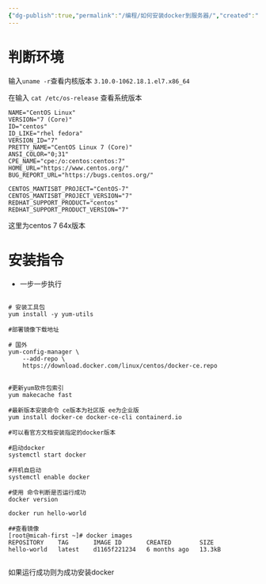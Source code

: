 ```yaml
---
{"dg-publish":true,"permalink":"/编程/如何安装docker到服务器/","created":"","updated":""}
---
```



# 判断环境

输入`uname -r`查看内核版本
`3.10.0-1062.18.1.el7.x86_64`

在输入 `cat /etc/os-release` 查看系统版本

```shell
NAME="CentOS Linux"
VERSION="7 (Core)"
ID="centos"
ID_LIKE="rhel fedora"
VERSION_ID="7"
PRETTY_NAME="CentOS Linux 7 (Core)"
ANSI_COLOR="0;31"
CPE_NAME="cpe:/o:centos:centos:7"
HOME_URL="https://www.centos.org/"
BUG_REPORT_URL="https://bugs.centos.org/"

CENTOS_MANTISBT_PROJECT="CentOS-7"
CENTOS_MANTISBT_PROJECT_VERSION="7"
REDHAT_SUPPORT_PRODUCT="centos"
REDHAT_SUPPORT_PRODUCT_VERSION="7"
```

这里为centos 7 64x版本

# 安装指令

- 一步一步执行

```shell

# 安装工具包
yum install -y yum-utils

#部署镜像下载地址

# 国外
yum-config-manager \
    --add-repo \
    https://download.docker.com/linux/centos/docker-ce.repo


#更新yum软件包索引
yum makecache fast

#最新版本安装命令 ce版本为社区版 ee为企业版
yum install docker-ce docker-ce-cli containerd.io

#可以看官方文档安装指定的docker版本

#启动docker
systemctl start docker

#开机自启动
systemctl enable docker

#使用 命令判断是否运行成功
docker version

docker run hello-world

##查看镜像
[root@micah-first ~]# docker images
REPOSITORY    TAG       IMAGE ID       CREATED        SIZE
hello-world   latest    d1165f221234   6 months ago   13.3kB


```

如果运行成功则为成功安装docker
